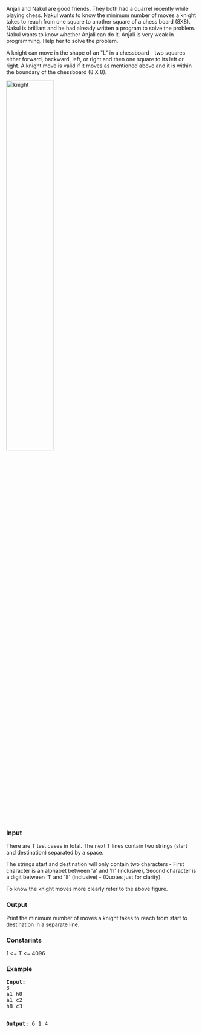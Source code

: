 <p>Anjali and Nakul are good friends. They both had a quarrel recently while playing chess. Nakul wants to know the minimum number of moves a knight takes to reach from one square to another square of a chess board (8X8). Nakul is brilliant and he had already written a program to solve the problem. Nakul wants to know whether Anjali can do it. Anjali is very weak in programming. Help her to solve the problem.</p>

<p>A knight can move in the shape of an "L" in a chessboard - two squares either forward, backward, left, or right and then one square to its left or right. A knight move is valid if it moves as mentioned above and it is within the boundary of the chessboard (8 X 8).</p>

<!--
<p><center><img src="http://0.tqn.com/d/chess/1/0/6/-/-/-/KnightMoves.gif" alt="http://0.tqn.com/d/chess/1/0/6/-/-/-/KnightMoves.gif" width="400" /></center></p>
Old image link - broken
-->
<p><img title="knight" src="../../content/francky:knight" alt="knight" width="50%"></p>
<h3>Input</h3>
<p>There are T test cases in total. The next T lines contain two strings (start and destination) separated by a space.</p>
<p>The strings start and destination will only contain two characters -  First character is an alphabet between 'a' and 'h' (inclusive), Second  character is a digit between '1' and '8' (inclusive) - (Quotes just for  clarity).</p>
<p>To know the knight moves more clearly refer to the above figure.</p>

<h3>Output</h3>
<p>Print the minimum number of moves a knight takes to reach from start to destination in a separate line.</p>

<h3>Constarints</h3>
<p>1 &lt;= T &lt;= 4096</p>

<h3>Example</h3>
<pre><strong>Input:</strong>
3
a1 h8
a1 c2
h8 c3

<strong>Output:</strong>
6
1
4</pre>